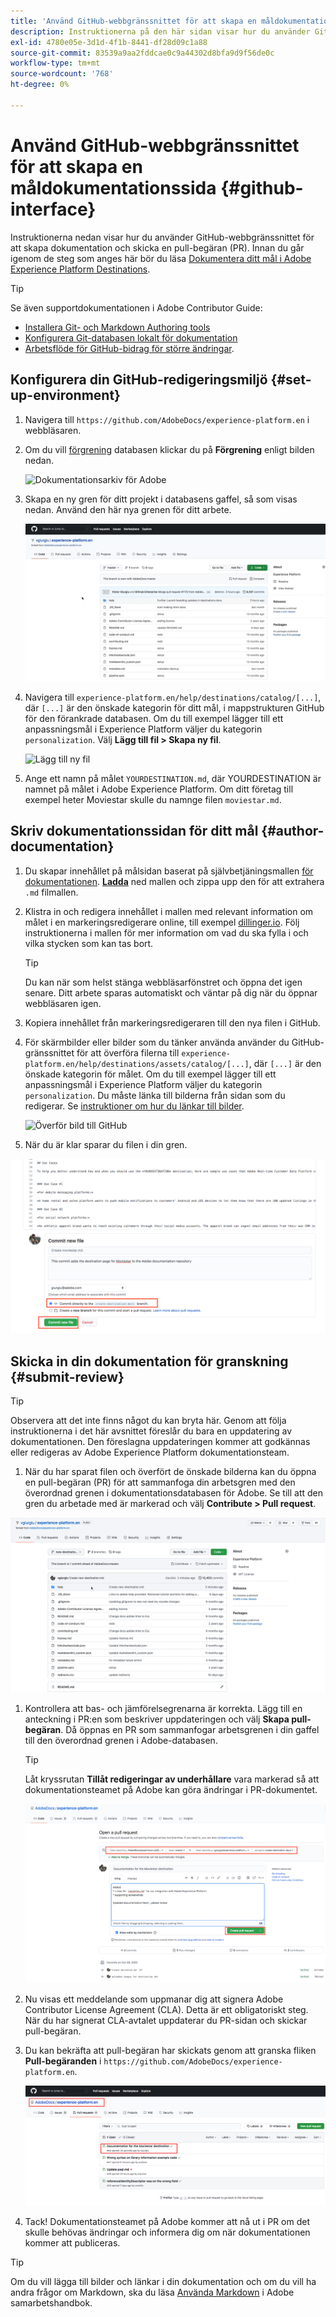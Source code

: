 ```yaml
---
title: 'Använd GitHub-webbgränssnittet för att skapa en måldokumentationssida '
description: Instruktionerna på den här sidan visar hur du använder GitHub-webbgränssnittet för att skapa en dokumentationssida för ditt Experience Platform-mål och skicka den för granskning.
exl-id: 4780e05e-3d1d-4f1b-8441-df28d09c1a88
source-git-commit: 83539a9aa2fddcae0c9a44302d8bfa9d9f56de0c
workflow-type: tm+mt
source-wordcount: '768'
ht-degree: 0%

---
```


# Använd GitHub-webbgränssnittet för att skapa en måldokumentationssida {#github-interface}

Instruktionerna nedan visar hur du använder GitHub-webbgränssnittet för att skapa dokumentation och skicka en pull-begäran (PR). Innan du går igenom de steg som anges här bör du läsa [Dokumentera ditt mål i Adobe Experience Platform Destinations](./documentation-instructions.md).

>[!TIP]
>
>Se även supportdokumentationen i Adobe Contributor Guide:
>* [Installera Git- och Markdown Authoring tools](https://experienceleague.adobe.com/docs/contributor/contributor-guide/setup/install-tools.html?lang=en)
>* [Konfigurera Git-databasen lokalt för dokumentation](https://experienceleague.adobe.com/docs/contributor/contributor-guide/setup/local-repo.html?lang=en)
>* [Arbetsflöde för GitHub-bidrag för större ändringar](https://experienceleague.adobe.com/docs/contributor/contributor-guide/setup/full-workflow.html?lang=en).


## Konfigurera din GitHub-redigeringsmiljö {#set-up-environment}

1. Navigera till `https://github.com/AdobeDocs/experience-platform.en` i webbläsaren.
2. Om du vill [förgrening](https://experienceleague.adobe.com/docs/contributor/contributor-guide/setup/local-repo.html?lang=en#fork-the-repository) databasen klickar du på **Förgrening** enligt bilden nedan.

   ![Dokumentationsarkiv för Adobe](./assets/ssd-fork-repository.gif)

3. Skapa en ny gren för ditt projekt i databasens gaffel, så som visas nedan. Använd den här nya grenen för ditt arbete.

   ![Skapa ny GitHub-gren](./assets/new-branch-github.gif)

4. Navigera till `experience-platform.en/help/destinations/catalog/[...]`, där `[...]` är den önskade kategorin för ditt mål, i mappstrukturen GitHub för den förankrade databasen. Om du till exempel lägger till ett anpassningsmål i Experience Platform väljer du kategorin `personalization`. Välj **Lägg till fil > Skapa ny fil**.

   ![Lägg till ny fil](./assets/github-navigate-and-create-file.gif)

5. Ange ett namn på målet `YOURDESTINATION.md`, där YOURDESTINATION är namnet på målet i Adobe Experience Platform. Om ditt företag till exempel heter Moviestar skulle du namnge filen `moviestar.md`.

## Skriv dokumentationssidan för ditt mål {#author-documentation}

1. Du skapar innehållet på målsidan baserat på självbetjäningsmallen [för dokumentationen](./self-service-template.md). **[Ladda](assets/yourdestination-template.zip)** ned mallen och zippa upp den för att extrahera  `.md` filmallen.
2. Klistra in och redigera innehållet i mallen med relevant information om målet i en markeringsredigerare online, till exempel [dillinger.io](https://dillinger.io/). Följ instruktionerna i mallen för mer information om vad du ska fylla i och vilka stycken som kan tas bort.

   >[!TIP]
   >
   >Du kan när som helst stänga webbläsarfönstret och öppna det igen senare. Ditt arbete sparas automatiskt och väntar på dig när du öppnar webbläsaren igen.
3. Kopiera innehållet från markeringsredigeraren till den nya filen i GitHub.
4. För skärmbilder eller bilder som du tänker använda använder du GitHub-gränssnittet för att överföra filerna till `experience-platform.en/help/destinations/assets/catalog/[...]`, där `[...]` är den önskade kategorin för målet. Om du till exempel lägger till ett anpassningsmål i Experience Platform väljer du kategorin `personalization`. Du måste länka till bilderna från sidan som du redigerar. Se [instruktioner om hur du länkar till bilder](https://experienceleague.adobe.com/docs/contributor/contributor-guide/writing-essentials/linking.html?lang=en#link-to-images).

   ![Överför bild till GitHub](./assets/upload-image.gif)

5. När du är klar sparar du filen i din gren.

![Bekräfta skapande av fil](./assets/ssd-confirm-file-creation.png)

## Skicka in din dokumentation för granskning {#submit-review}

>[!TIP]
>
>Observera att det inte finns något du kan bryta här. Genom att följa instruktionerna i det här avsnittet föreslår du bara en uppdatering av dokumentationen. Den föreslagna uppdateringen kommer att godkännas eller redigeras av Adobe Experience Platform dokumentationsteam.

1. När du har sparat filen och överfört de önskade bilderna kan du öppna en pull-begäran (PR) för att sammanfoga din arbetsgren med den överordnad grenen i dokumentationsdatabasen för Adobe. Se till att den gren du arbetade med är markerad och välj **Contribute > Pull request**.

![Skapa pull-begäran](./assets/ssd-create-pull-request-1.gif)

1. Kontrollera att bas- och jämförelsegrenarna är korrekta. Lägg till en anteckning i PR:en som beskriver uppdateringen och välj **Skapa pull-begäran**. Då öppnas en PR som sammanfogar arbetsgrenen i din gaffel till den överordnad grenen i Adobe-databasen.

   >[!TIP]
   >
   >Låt kryssrutan **Tillåt redigeringar av underhållare** vara markerad så att dokumentationsteamet på Adobe kan göra ändringar i PR-dokumentet.

   ![Skapa pull-begäran till Adobe-dokumentationsarkivet](./assets/ssd-create-pull-request-2.png)

1. Nu visas ett meddelande som uppmanar dig att signera Adobe Contributor License Agreement (CLA). Detta är ett obligatoriskt steg. När du har signerat CLA-avtalet uppdaterar du PR-sidan och skickar pull-begäran.

1. Du kan bekräfta att pull-begäran har skickats genom att granska fliken **Pull-begäranden** i `https://github.com/AdobeDocs/experience-platform.en`.

   ![PR lyckades](./assets/ssd-pr-successful.png)

1. Tack! Dokumentationsteamet på Adobe kommer att nå ut i PR om det skulle behövas ändringar och informera dig om när dokumentationen kommer att publiceras.

>[!TIP]
>
>Om du vill lägga till bilder och länkar i din dokumentation och om du vill ha andra frågor om Markdown, ska du läsa [Använda Markdown](https://experienceleague.adobe.com/docs/contributor/contributor-guide/writing-essentials/markdown.html?lang=en) i Adobe samarbetshandbok.
